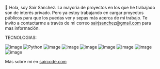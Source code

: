 👋 Hola, soy Sair Sánchez. La mayoria de proyectos en los que he trabajado son de interés privado. Pero ya estoy trabajando en cargar proyectos públicos para que los puedas ver y sepas más acerca de mi trabajo. 
Te invito a contactarme a través de mi correo sairjsanchez@gmail.com para mas información.


TECNOLOGIAS: 

![image](https://user-images.githubusercontent.com/37475982/230411155-b17a014b-a385-44b1-a0a3-64dcc3a1b4a5.png)
![Python](https://github.com/saircode/saircode/assets/37475982/cabeeff7-ce62-40c0-846a-4cbd82220a97)
![image](https://user-images.githubusercontent.com/37475982/230406685-1dde00a1-244a-48ef-b1f8-190e3623b455.png)
![image](https://user-images.githubusercontent.com/37475982/230443447-3fca8181-4773-4f30-b4b9-ba5b3773a2d0.png)
![image](https://user-images.githubusercontent.com/37475982/230408257-1e61e877-15b8-41b5-ae87-e0ffdd52b1b6.png)
![image](https://user-images.githubusercontent.com/37475982/230442840-996bbecd-7af7-4982-be3e-a4202aaff26d.png)
![image](https://user-images.githubusercontent.com/37475982/230405964-0a050da5-e3f5-4999-872f-b7a3deedfd5c.png)
![image](https://user-images.githubusercontent.com/37475982/230409633-5bbfe82f-b538-40a3-96f8-fa772793121d.png)
![image](https://user-images.githubusercontent.com/37475982/230407272-97fbc0cb-31ab-4071-be18-5ac2a69cf9ee.png)



Más sobre mi en [saircode.com](https://saircode.com/)
